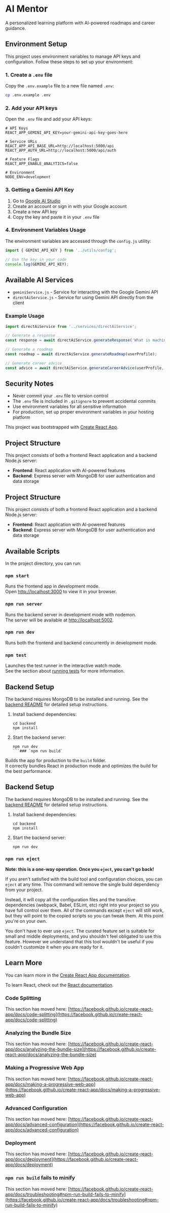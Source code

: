 # AI Mentor

A personalized learning platform with AI-powered roadmaps and career guidance.

## Environment Setup

This project uses environment variables to manage API keys and configuration. Follow these steps to set up your environment:

### 1. Create a `.env` file

Copy the `.env.example` file to a new file named `.env`:

```bash
cp .env.example .env
```

### 2. Add your API keys

Open the `.env` file and add your API keys:

```
# API Keys
REACT_APP_GEMINI_API_KEY=your-gemini-api-key-goes-here

# Service URLs
REACT_APP_API_BASE_URL=http://localhost:5000/api
REACT_APP_AUTH_URL=http://localhost:5000/api/auth

# Feature Flags
REACT_APP_ENABLE_ANALYTICS=false

# Environment
NODE_ENV=development
```

### 3. Getting a Gemini API Key

1. Go to [Google AI Studio](https://makersuite.google.com/app/apikey)
2. Create an account or sign in with your Google account
3. Create a new API key
4. Copy the key and paste it in your `.env` file

### 4. Environment Variables Usage

The environment variables are accessed through the `config.js` utility:

```javascript
import { GEMINI_API_KEY } from '../utils/config';

// Use the key in your code
console.log(GEMINI_API_KEY);
```

## Available AI Services

- `geminiService.js` - Service for interacting with the Google Gemini API
- `directAiService.js` - Service for using Gemini API directly from the client

### Example Usage

```javascript
import directAiService from '../services/directAiService';

// Generate a response
const response = await directAiService.generateResponse('What is machine learning?');

// Generate a roadmap
const roadmap = await directAiService.generateRoadmap(userProfile);

// Generate career advice
const advice = await directAiService.generateCareerAdvice(userProfile, 'How can I transition to a senior role?');
```

## Security Notes

- Never commit your `.env` file to version control
- The `.env` file is included in `.gitignore` to prevent accidental commits
- Use environment variables for all sensitive information
- For production, set up proper environment variables in your hosting platform

This project was bootstrapped with [Create React App](https://github.com/facebook/create-react-app).

## Project Structure

This project consists of both a frontend React application and a backend Node.js server:

- **Frontend**: React application with AI-powered features
- **Backend**: Express server with MongoDB for user authentication and data storage

## Project Structure

This project consists of both a frontend React application and a backend Node.js server:

- **Frontend**: React application with AI-powered features
- **Backend**: Express server with MongoDB for user authentication and data storage

## Available Scripts

In the project directory, you can run:

### `npm start`

Runs the frontend app in development mode.\
Open [http://localhost:3000](http://localhost:3000) to view it in your browser.

### `npm run server`

Runs the backend server in development mode with nodemon.\
The server will be available at [http://localhost:5002](http://localhost:5002).

### `npm run dev`

Runs both the frontend and backend concurrently in development mode.

### `npm test`

Launches the test runner in the interactive watch mode.\
See the section about [running tests](https://facebook.github.io/create-react-app/docs/running-tests) for more information.

## Backend Setup

The backend requires MongoDB to be installed and running. See the [backend README](./backend/README.md) for detailed setup instructions.

1. Install backend dependencies:
   ```
   cd backend
   npm install
   ```

2. Start the backend server:
   ```
   npm run dev
   ```### `npm run build`

Builds the app for production to the `build` folder.\
It correctly bundles React in production mode and optimizes the build for the best performance.

## Backend Setup

The backend requires MongoDB to be installed and running. See the [backend README](./backend/README.md) for detailed setup instructions.

1. Install backend dependencies:
   ```
   cd backend
   npm install
   ```

2. Start the backend server:
   ```
   npm run dev
   ```

### `npm run eject`

**Note: this is a one-way operation. Once you `eject`, you can't go back!**

If you aren't satisfied with the build tool and configuration choices, you can `eject` at any time. This command will remove the single build dependency from your project.

Instead, it will copy all the configuration files and the transitive dependencies (webpack, Babel, ESLint, etc) right into your project so you have full control over them. All of the commands except `eject` will still work, but they will point to the copied scripts so you can tweak them. At this point you're on your own.

You don't have to ever use `eject`. The curated feature set is suitable for small and middle deployments, and you shouldn't feel obligated to use this feature. However we understand that this tool wouldn't be useful if you couldn't customize it when you are ready for it.

## Learn More

You can learn more in the [Create React App documentation](https://facebook.github.io/create-react-app/docs/getting-started).

To learn React, check out the [React documentation](https://reactjs.org/).

### Code Splitting

This section has moved here: [https://facebook.github.io/create-react-app/docs/code-splitting](https://facebook.github.io/create-react-app/docs/code-splitting)

### Analyzing the Bundle Size

This section has moved here: [https://facebook.github.io/create-react-app/docs/analyzing-the-bundle-size](https://facebook.github.io/create-react-app/docs/analyzing-the-bundle-size)

### Making a Progressive Web App

This section has moved here: [https://facebook.github.io/create-react-app/docs/making-a-progressive-web-app](https://facebook.github.io/create-react-app/docs/making-a-progressive-web-app)

### Advanced Configuration

This section has moved here: [https://facebook.github.io/create-react-app/docs/advanced-configuration](https://facebook.github.io/create-react-app/docs/advanced-configuration)

### Deployment

This section has moved here: [https://facebook.github.io/create-react-app/docs/deployment](https://facebook.github.io/create-react-app/docs/deployment)

### `npm run build` fails to minify

This section has moved here: [https://facebook.github.io/create-react-app/docs/troubleshooting#npm-run-build-fails-to-minify](https://facebook.github.io/create-react-app/docs/troubleshooting#npm-run-build-fails-to-minify)
